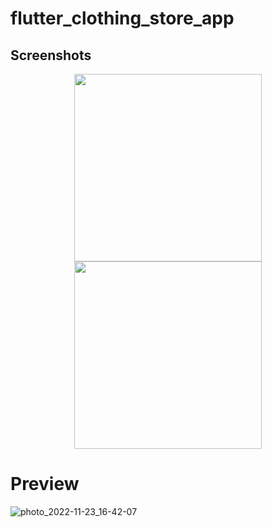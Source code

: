 # flutter_clothing_store_app



## Screenshots
<p align="center">

  <img src="https://user-images.githubusercontent.com/68896404/203537185-37c60fc3-f597-46bb-aead-8c8b3c52dd3e.jpg" width="300">
  <img src="https://user-images.githubusercontent.com/68896404/203537204-a4645b03-6746-43cf-a6e0-bb9e0a740386.jpg" width="300">

  </p>


# Preview


![photo_2022-11-23_16-42-07](https://user-images.githubusercontent.com/68896404/203537395-97c97ddb-82f8-4098-b495-df08124a49e2.jpg)


  
  
